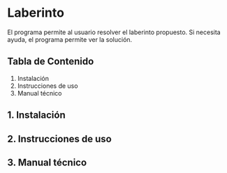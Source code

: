 # Laberinto

El programa permite al usuario resolver el laberinto propuesto. Si necesita ayuda, el programa permite ver la solución.

## Tabla de Contenido

1. Instalación
2. Instrucciones de uso
3. Manual técnico

## 1. Instalación



## 2. Instrucciones de uso



## 3. Manual técnico
